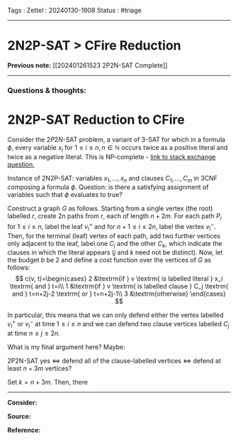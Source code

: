 Tags :
Zettel :  20240130-1908
Status : #triage 

-----

# 2N2P-SAT > CFire Reduction

**Previous note:** [[202401261523 2P2N-SAT Complete]]

-----

### Questions & thoughts:

# 2N2P-SAT Reduction to CFire

Consider the $2P2N$-SAT problem, a variant of 3-SAT for which in a formula $\phi$, every variable $x_i$ for $1\leq i \leq n, n\in \mathbb{N}$ occurs twice as a positive literal and twice as a negative literal. This is NP-complete - [link to stack exchange question.](https://cs.stackexchange.com/questions/16817/is-the-kpkn-3sat-problem-np-complete)

Instance of 2N2P-SAT: variables $x_1, \dots, x_n$ and clauses $C_1, \dots, C_m$ in 3CNF composing a formula $\phi$. Question: is there a satisfying assignment of variables such that $\phi$ evaluates to true?

Construct a graph $G$ as follows. Starting from a single vertex (the root) labelled $r$, create $2n$ paths from $r$, each of length $n+2m$. For each path $P_i$ for $1\leq i\leq n$, label the leaf $v_i^+$ and for $n+1\leq i \leq 2n$, label the vertex $v_i^-$. Then, for the terminal (leaf) vertex of each path, add two further vertices only adjacent to the leaf, label one $C_j$ and the other $C_k$, which indicate the clauses in which the literal appears ($j$ and $k$ need not be distinct). Now, let the budget $b$ be 2 and define a cost function over the vertices of $G$ as follows:
$$
c(v, t)=\begin{cases}
2 &\textrm{if } v \textrm{ is labelled literal } x_i \textrm{ and } t=i\\
1 &\textrm{if } v \textrm{ is labelled clause } C_j \textrm{ and } t=n+2j-2 \textrm{ or } t=n+2j-1\\
3 &\textrm{otherwise}
\end{cases}
$$

In particular, this means that we can only defend either the vertex labelled $v_i^+$ or $v_i^-$ at time $1\leq i \leq n$ and we can defend two clause vertices labelled $C_j$ at time $n\leq j \leq 2n$.

What is my final argument here? Maybe:

2P2N-SAT yes $\iff$ defend all of the clause-labelled vertices $\iff$ defend at least $n+3m$ vertices?

Set $k=n+3m$. Then, there

-----
 
**Consider:**


**Source:** 


**Reference:** 
